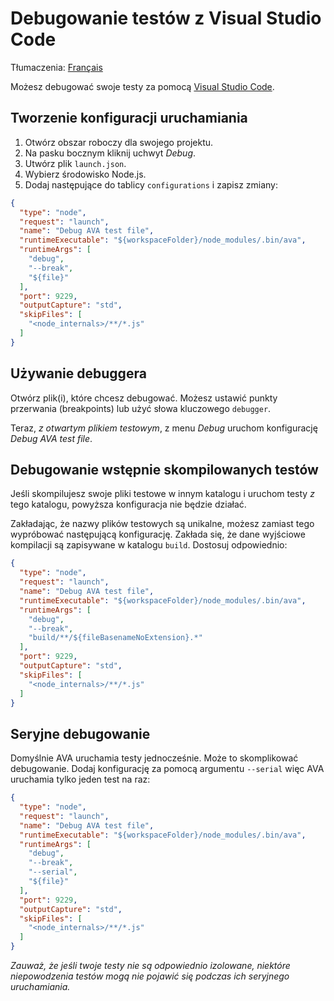 # Debugowanie testów z Visual Studio Code

Tłumaczenia: [Français](https://github.com/avajs/ava-docs/blob/master/fr_FR/docs/recipes/debugging-with-vscode.md)

Możesz debugować swoje testy za pomocą [Visual Studio Code](https://code.visualstudio.com/).

## Tworzenie konfiguracji uruchamiania

1. Otwórz obszar roboczy dla swojego projektu.
1. Na pasku bocznym kliknij uchwyt *Debug*.
1. Utwórz plik `launch.json`.
1. Wybierz środowisko Node.js.
1. Dodaj następujące do tablicy `configurations` i zapisz zmiany:

  ```json
  {
    "type": "node",
    "request": "launch",
    "name": "Debug AVA test file",
    "runtimeExecutable": "${workspaceFolder}/node_modules/.bin/ava",
    "runtimeArgs": [
      "debug",
      "--break",
      "${file}"
    ],
    "port": 9229,
    "outputCapture": "std",
    "skipFiles": [
      "<node_internals>/**/*.js"
    ]
  }
  ```

## Używanie debuggera

Otwórz plik(i), które chcesz debugować. Możesz ustawić punkty przerwania (breakpoints) lub użyć słowa kluczowego `debugger`.

Teraz, *z otwartym plikiem testowym*, z menu *Debug* uruchom konfigurację *Debug AVA test file*.

## Debugowanie wstępnie skompilowanych testów

Jeśli skompilujesz swoje pliki testowe w innym katalogu i uruchom testy *z* tego katalogu, powyższa konfiguracja nie będzie działać.

Zakładając, że nazwy plików testowych są unikalne, możesz zamiast tego wypróbować następującą konfigurację. Zakłada się, że dane wyjściowe kompilacji są zapisywane w katalogu `build`. Dostosuj odpowiednio:


```json
{
  "type": "node",
  "request": "launch",
  "name": "Debug AVA test file",
  "runtimeExecutable": "${workspaceFolder}/node_modules/.bin/ava",
  "runtimeArgs": [
    "debug",
    "--break",
    "build/**/${fileBasenameNoExtension}.*"
  ],
  "port": 9229,
  "outputCapture": "std",
  "skipFiles": [
    "<node_internals>/**/*.js"
  ]
}
```

## Seryjne debugowanie

Domyślnie AVA uruchamia testy jednocześnie. Może to skomplikować debugowanie. Dodaj konfigurację za pomocą argumentu `--serial` więc AVA uruchamia tylko jeden test na raz:

```json
{
  "type": "node",
  "request": "launch",
  "name": "Debug AVA test file",
  "runtimeExecutable": "${workspaceFolder}/node_modules/.bin/ava",
  "runtimeArgs": [
    "debug",
    "--break",
    "--serial",
    "${file}"
  ],
  "port": 9229,
  "outputCapture": "std",
  "skipFiles": [
    "<node_internals>/**/*.js"
  ]
}
```

*Zauważ, że jeśli twoje testy nie są odpowiednio izolowane, niektóre niepowodzenia testów mogą nie pojawić się podczas ich seryjnego uruchamiania.*
